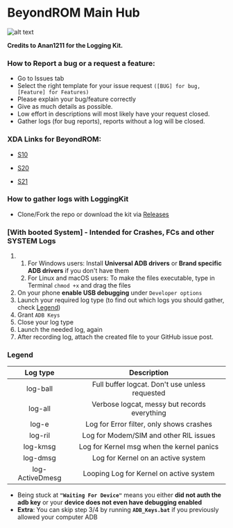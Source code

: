 # BeyondROM Main Hub

![alt text](https://i.imgur.com/cSSKUQo_d.webp?maxwidth=640&shape=thumb&fidelity=medium)

**Credits to Anan1211 for the Logging Kit.**

### How to Report a bug or a request a feature:

* Go to Issues tab
* Select the right template for your issue request `([BUG] for bug, [Feature] for Features)`
* Please explain your bug/feature correctly
* Give as much details as possible.
* Low effort in descriptions will most likely have your request closed.
* Gather logs (for bug reports), reports without a log will be closed.

### XDA Links for BeyondROM:

* [S10](https://forum.xda-developers.com/t/rom-beyondrom-v8-8-21-10-2021-11-0-fui5-oct-patch-g970-g973-g975-f-fd.4017921/)

* [S20](https://forum.xda-developers.com/t/rom-beyondrom-v3-1-24-03-2021-duc7-mar-patch-a11-g980f-g981b-g985f-g986b-g988b.4203109/)

* [S21](https://forum.xda-developers.com/t/rom-beyondrom-v1-1-01-04-2021-auc8-exynos-sm-g99xx.4254933/post-84830965)


### How to gather logs with **LoggingKit**
* Clone/Fork the repo or download the kit via [Releases](https://github.com/Lethany/BeyondROM_Hub/releases)

### [With booted System] - **Intended for Crashes, FCs and other SYSTEM Logs**

1) 1. For Windows users: Install **Universal ADB drivers** or **Brand specific ADB drivers** if you don't have them
    2. For Linux and macOS users: To make the files executable, type in Terminal `chmod +x` and drag the files
2) On your phone **enable USB debugging** under `Developer options`
3) Launch your required log type (to find out which logs you should gather, check [Legend](#Legend))
4) Grant `ADB Keys`
5) Close your log type
6) Launch the needed log, again
7) After recording log, attach the created file to your GitHub issue post.

### **Legend**

| Log type | Description |
| :------: | :------: |
| log-ball | Full buffer logcat. Don't use unless requested|
| log-all | Verbose logcat, messy but records everything|
| log-e | Log for Error filter, only shows crashes|
| log-ril | Log for Modem/SIM and other RIL issues|
| log-kmsg | Log for Kernel msg when the kernel panics|
| log-dmsg | Log for Kernel on an active system|
| log-ActiveDmesg 	| Looping Log for Kernel on active system|

* Being stuck at **`"Waiting For Device"`** means you either **did not auth the adb key** or your **device does not even have debugging enabled**
* **Extra**: You can skip step 3/4 by running **`ADB_Keys.bat`** if you previously allowed your computer ADB
